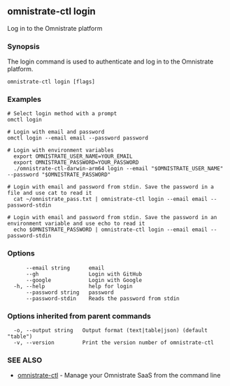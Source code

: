 ## omnistrate-ctl login

Log in to the Omnistrate platform

### Synopsis

The login command is used to authenticate and log in to the Omnistrate platform.

```
omnistrate-ctl login [flags]
```

### Examples

```
# Select login method with a prompt
omctl login

# Login with email and password
omctl login --email email --password password

# Login with environment variables
  export OMNISTRATE_USER_NAME=YOUR_EMAIL
  export OMNISTRATE_PASSWORD=YOUR_PASSWORD
  ./omnistrate-ctl-darwin-arm64 login --email "$OMNISTRATE_USER_NAME" --password "$OMNISTRATE_PASSWORD"

# Login with email and password from stdin. Save the password in a file and use cat to read it
  cat ~/omnistrate_pass.txt | omnistrate-ctl login --email email --password-stdin

# Login with email and password from stdin. Save the password in an environment variable and use echo to read it
  echo $OMNISTRATE_PASSWORD | omnistrate-ctl login --email email --password-stdin
```

### Options

```
      --email string      email
      --gh                Login with GitHub
      --google            Login with Google
  -h, --help              help for login
      --password string   password
      --password-stdin    Reads the password from stdin
```

### Options inherited from parent commands

```
  -o, --output string   Output format (text|table|json) (default "table")
  -v, --version         Print the version number of omnistrate-ctl
```

### SEE ALSO

- [omnistrate-ctl](omnistrate-ctl.md) - Manage your Omnistrate SaaS from the command line
